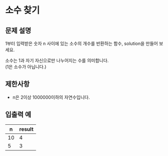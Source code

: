 # 소수 찾기

## 문제 설명

1부터 입력받은 숫자 n 사이에 있는 소수의 개수를 반환하는 함수, solution을 만들어 보세요.  

소수는 1과 자기 자신으로만 나누어지는 수를 의미합니다.  
(1은 소수가 아닙니다.)  


## 제한사항

- n은 2이상 1000000이하의 자연수입니다.


## 입출력 예

| n  | result |
|----|--------|
| 10 | 4      |
| 5  | 3      |
